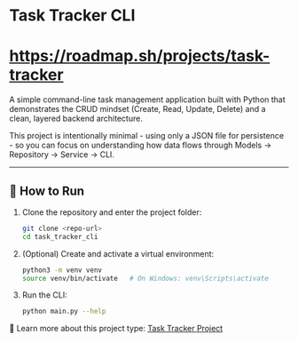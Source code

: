 # Task Tracker CLI

# https://roadmap.sh/projects/task-tracker

A simple command-line task management application built with Python that demonstrates the CRUD mindset (Create, Read, Update, Delete) and a clean, layered backend architecture.

This project is intentionally minimal - using only a JSON file for persistence - so you can focus on understanding how data flows through Models → Repository → Service → CLI.

---

## 🚀 How to Run

1. Clone the repository and enter the project folder:
   ```bash
   git clone <repo-url>
   cd task_tracker_cli
   ```
2. (Optional) Create and activate a virtual environment:
   ```bash
   python3 -m venv venv
   source venv/bin/activate   # On Windows: venv\Scripts\activate
   ```
3. Run the CLI:
   ```bash
   python main.py --help
   ```

📖 Learn more about this project type: [Task Tracker Project](https://roadmap.sh/projects/task-tracker)
